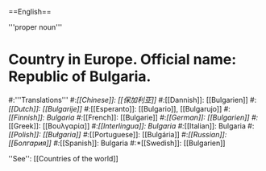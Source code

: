 ==English==

'''proper noun'''

# Country in Europe. Official name: Republic of Bulgaria.
#:'''Translations'''
#:*[[Chinese]]: [[保加利亚]]
#:*[[Dannish]]: [[Bulgarien]]
#:*[[Dutch]]: [[Bulgarije]]
#:*[[Esperanto]]: [[Bulgario]], [[Bulgarujo]]
#:*[[Finnish]]: Bulgaria
#:*[[French]]: [[Bulgarie]]
#:*[[German]]: [[Bulgarien]]
#:*[[Greek]]: [[Βουλγαρία]]
#:*[[Interlingua]]: Bulgaria
#:*[[Italian]]: Bulgaria
#:*[[Polish]]: [[Bułgaria]]
#:*[[Portuguese]]: [[Bulgária]]
#:*[[Russian]]: [[Болгария]]
#:*[[Spanish]]: Bulgaria
#:*[[Swedish]]: [[Bulgarien]]

''See'': [[Countries of the world]]